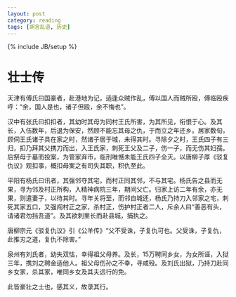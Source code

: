 ```yaml
---
layout: post
category: reading
tags: [胡言乱语, 历史]
---
```

{% include JB/setup %}

# 壮士传

天津有傅氏曰国豪者，赴港地为记，适逢众贼作乱，傅以国人而贼所殴，傅临殴疾呼：“余，国人是也，诸子但殴，余不悔也”。

汉中有张氏曰扣扣者，其幼时其母为同村王氏所害，为其所见，衔恨于心。及其长，入伍数年，后退为保安，然顾不能忘其母之仇，于而立之年还乡。居家数旬，顾伺王氏诸子具在家之时，然诸子居于城，未得其时。寻除夕之时，王氏四子有三归，扣乃拜其父携刀而出，入王氏家，刺死王父及二子，伤一子，而无伤其妇孺。后祭母于墓而投案，为管家弃市，临刑唯憾未能王氏四子全灭。以唐柳子厚《驳复仇议》观扣事，概扣母案之有司失其职，积仇至此。

平阳有杨氏曰讯者，其强邻夺其宅，而村正同其邻，不与其宅。杨氏告之县而无果，寻为邻及村正所构，入精神病院三年，期间父亡。归家上访二年有余，亦无果，则遣妻子，以待其时。寻年关将至，而邻自城还，杨氏乃持刀入邻家之宅，刺死其家五口，又强闯村正之家，杀村正，伤护村正者二人，斥余人曰“善恶有头，请诸君勿挡吾道”。及其欲刺里长而赴县城，捕执之。

唐柳宗元《驳复仇议》引《公羊传》“父不受诛，子复仇可也。父受诛，子复仇，此推刃之道，复仇不除害。” 

泉州有刘氏者，幼失双怙，幸得祖父母养。及长，15万聘同乡女，为女所诬，入狱三年，携刘之聘金适他人。祖父母伤孙之不幸，寻咸殁。及刘氏出狱，乃持刀赴同乡女家，杀其家，唯同乡女及其夫远行的免。


此皆豪壮之士也，感其义，故录其行。
